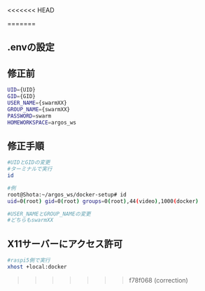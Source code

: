 <<<<<<< HEAD

=======
## .envの設定

## 修正前
```bash
UID={UID}
GID={GID}
USER_NAME={swarmXX}
GROUP_NAME={swarmXX}
PASSWORD=swarm
HOMEWORKSPACE=argos_ws
```
## 修正手順
```bash
#UIDとGIDの変更
#ターミナルで実行
id

#例
root@Shota:~/argos_ws/docker-setup# id
uid=0(root) gid=0(root) groups=0(root),44(video),1000(docker)

#USER_NAMEとGROUP_NAMEの変更
#どちらもswarmXX
```
## X11サーバーにアクセス許可
```bash
#raspi5側で実行
xhost +local:docker
```
>>>>>>> f78f068 (correction)
